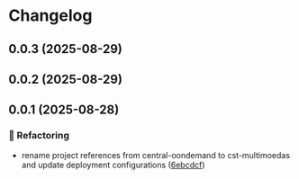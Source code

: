 # Changelog

## 0.0.3 (2025-08-29)

## 0.0.2 (2025-08-29)

## 0.0.1 (2025-08-28)

### 🔨 Refactoring

* rename project references from central-oondemand to cst-multimoedas and update deployment configurations ([6ebcdcf](https://github.com/oondemand/cst-multimoedas-backend/commit/6ebcdcfed9f9a7ae80caa3fc7ceece25fa146442))
